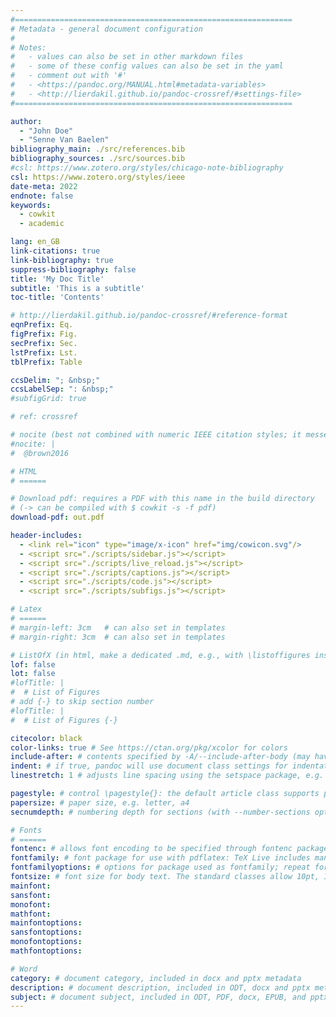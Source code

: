 ```yaml
---
#==============================================================
# Metadata - general document configuration
#
# Notes:
#   - values can also be set in other markdown files
#   - some of these config values can also be set in the yaml
#   - comment out with '#'
#   - <https://pandoc.org/MANUAL.html#metadata-variables>
#   - <http://lierdakil.github.io/pandoc-crossref/#settings-file>
#==============================================================

author:
  - "John Doe"
  - "Senne Van Baelen"
bibliography_main: ./src/references.bib
bibliography_sources: ./src/sources.bib
#csl: https://www.zotero.org/styles/chicago-note-bibliography
csl: https://www.zotero.org/styles/ieee
date-meta: 2022
endnote: false
keywords:
  - cowkit
  - academic

lang: en_GB
link-citations: true
link-bibliography: true
suppress-bibliography: false
title: 'My Doc Title'
subtitle: 'This is a subtitle'
toc-title: 'Contents'

# http://lierdakil.github.io/pandoc-crossref/#reference-format
eqnPrefix: Eq.
figPrefix: Fig.
secPrefix: Sec.
lstPrefix: Lst.
tblPrefix: Table

ccsDelim: "; &nbsp;"
ccsLabelSep: ": &nbsp;"
#subfigGrid: true

# ref: crossref

# nocite (best not combined with numeric IEEE citation styles; it messes with the order)
#nocite: |
#  @brown2016

# HTML
# ======

# Download pdf: requires a PDF with this name in the build directory 
# (-> can be compiled with $ cowkit -s -f pdf)
download-pdf: out.pdf

header-includes:
  - <link rel="icon" type="image/x-icon" href="img/cowicon.svg"/>
  - <script src="./scripts/sidebar.js"></script>
  - <script src="./scripts/live_reload.js"></script>
  - <script src="./scripts/captions.js"></script>
  - <script src="./scripts/code.js"></script>
  - <script src="./scripts/subfigs.js"></script>

# Latex
# ======
# margin-left: 3cm   # can also set in templates
# margin-right: 3cm  # can also set in templates

# ListOfX (in html, make a dedicated .md, e.g., with \listoffigures inside)
lof: false
lot: false
#lofTitle: |
#  # List of Figures
# add {-} to skip section number
#lofTitle: |
#  # List of Figures {-}

citecolor: black
color-links: true # See https://ctan.org/pkg/xcolor for colors
include-after: # contents specified by -A/--include-after-body (may have multiple values)
indent: # if true, pandoc will use document class settings for indentation (the default LaTeX template otherwise removes indentation and adds space between paragraphs)
linestretch: 1 # adjusts line spacing using the setspace package, e.g. 1.25, 1.5

pagestyle: # control \pagestyle{}: the default article class supports plain (default), empty (no running heads or page numbers), and headings (section titles in running heads)
papersize: # paper size, e.g. letter, a4
secnumdepth: # numbering depth for sections (with --number-sections option or numbersections variable)

# Fonts
# ======
fontenc: # allows font encoding to be specified through fontenc package (with pdflatex); default is T1 (see LaTeX font encodings guide)
fontfamily: # font package for use with pdflatex: TeX Live includes many options, documented in the LaTeX Font Catalogue. The default is Latin Modern.
fontfamilyoptions: # options for package used as fontfamily; repeat for multiple options.
fontsize: # font size for body text. The standard classes allow 10pt, 11pt, and 12pt. To use another size, set documentclass to one of the KOMA-Script classes, such as scrartcl or scrbook.
mainfont:
sansfont:
monofont:
mathfont:
mainfontoptions:
sansfontoptions:
monofontoptions:
mathfontoptions:

# Word
category: # document category, included in docx and pptx metadata
description: # document description, included in ODT, docx and pptx metadata. Some applications show this as Comments metadata.
subject: # document subject, included in ODT, PDF, docx, EPUB, and pptx metadata
---
```

